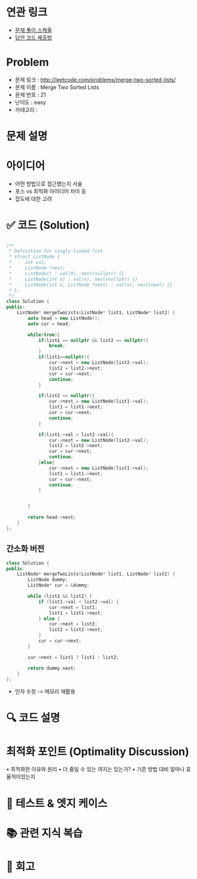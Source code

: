 # 연관 링크
- [문제 풀이 스케줄](https://github.com/orgs/DaleStudy/projects/6/views/5)
- [답안 코드 제출법](https://github.com/DaleStudy/leetcode-study/wiki/%EB%8B%B5%EC%95%88-%EC%A0%9C%EC%B6%9C-%EA%B0%80%EC%9D%B4%EB%93%9C)

# Problem
- 문제 링크 : http://leetcode.com/problems/merge-two-sorted-lists/
- 문제 이름 : Merge Two Sorted Lists
- 문제 번호 : 21
- 난이도 : easy
- 카테고리 :

# 문제 설명


# 아이디어
- 어떤 방법으로 접근했는지 서술
- 포스 vs 최적화 아이디어 차이 등
- 잡도에 대한 고려

# ✅ 코드 (Solution)
## 
```cpp
/**
 * Definition for singly-linked list.
 * struct ListNode {
 *     int val;
 *     ListNode *next;
 *     ListNode() : val(0), next(nullptr) {}
 *     ListNode(int x) : val(x), next(nullptr) {}
 *     ListNode(int x, ListNode *next) : val(x), next(next) {}
 * };
 */
class Solution {
public:
    ListNode* mergeTwoLists(ListNode* list1, ListNode* list2) {
        auto head = new ListNode();
        auto cur = head;

        while(true){
            if(list1 == nullptr && list2 == nullptr){
                break;
            }
            if(list1==nullptr){
                cur->next = new ListNode(list2->val);
                list2 = list2->next;
                cur = cur->next;
                continue;
            }

            if(list2 == nullptr){
                cur->next = new ListNode(list1->val);
                list1 = list1->next;
                cur = cur->next;
                continue;
            }

            if(list1->val > list2->val){
                cur->next = new ListNode(list2->val);
                list2 = list2->next;
                cur = cur->next;
                continue;
            }else{
                cur->next = new ListNode(list1->val);
                list1 = list1->next;
                cur = cur->next;
                continue;
            }


        }

        return head->next;
    }
};

```

## 간소화 버전
```cpp
class Solution {
public:
    ListNode* mergeTwoLists(ListNode* list1, ListNode* list2) {
        ListNode dummy;
        ListNode* cur = &dummy;

        while (list1 && list2) {
            if (list1->val < list2->val) {
                cur->next = list1;
                list1 = list1->next;
            } else {
                cur->next = list2;
                list2 = list2->next;
            }
            cur = cur->next;
        }

        cur->next = list1 ? list1 : list2;

        return dummy.next;
    }
};

```

- 인자 수정 -> 메모리 재활용

# 🔍 코드 설명


# 최적화 포인트 (Optimality Discussion)
•	최적화한 이유와 원리
•	더 줄일 수 있는 여지는 있는가?
•	기존 방법 대비 얼마나 효율적이었는지

# 🧪 테스트 & 엣지 케이스

# 📚 관련 지식 복습

# 🔁 회고


